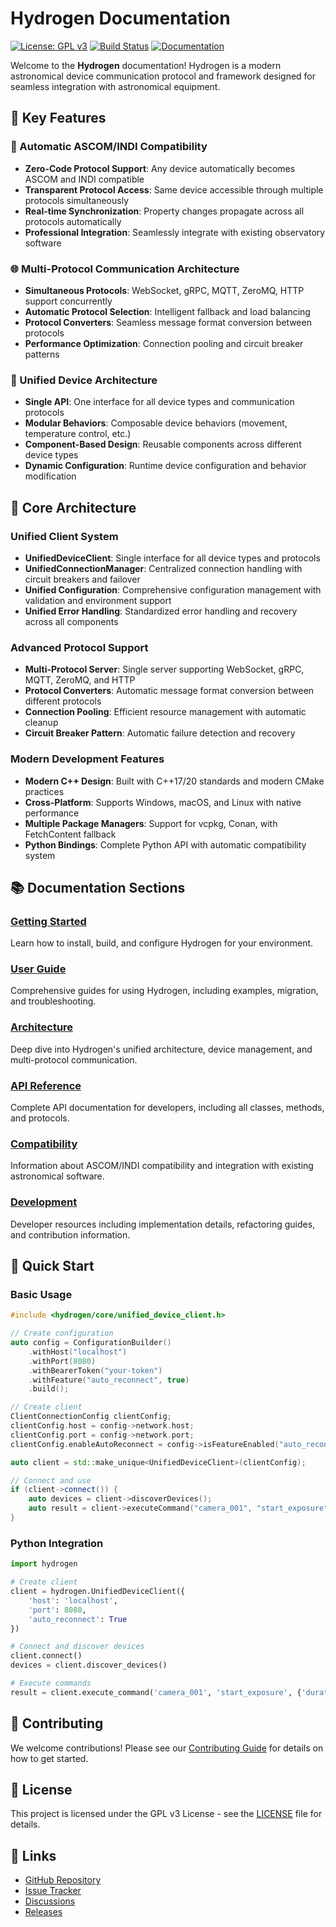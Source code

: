 # Hydrogen Documentation

[![License: GPL v3](https://img.shields.io/badge/License-GPLv3-blue.svg)](https://www.gnu.org/licenses/gpl-3.0)
[![Build Status](https://github.com/hydrogen-project/hydrogen/workflows/CI/badge.svg)](https://github.com/hydrogen-project/hydrogen/actions)
[![Documentation](https://img.shields.io/badge/docs-hydrogen--project.github.io-blue)](https://hydrogen-project.github.io/hydrogen)

Welcome to the **Hydrogen** documentation! Hydrogen is a modern astronomical device communication protocol and framework designed for seamless integration with astronomical equipment.

## 🚀 Key Features

### 🔄 Automatic ASCOM/INDI Compatibility

- **Zero-Code Protocol Support**: Any device automatically becomes ASCOM and INDI compatible
- **Transparent Protocol Access**: Same device accessible through multiple protocols simultaneously
- **Real-time Synchronization**: Property changes propagate across all protocols automatically
- **Professional Integration**: Seamlessly integrate with existing observatory software

### 🌐 Multi-Protocol Communication Architecture

- **Simultaneous Protocols**: WebSocket, gRPC, MQTT, ZeroMQ, HTTP support concurrently
- **Automatic Protocol Selection**: Intelligent fallback and load balancing
- **Protocol Converters**: Seamless message format conversion between protocols
- **Performance Optimization**: Connection pooling and circuit breaker patterns

### 🎯 Unified Device Architecture

- **Single API**: One interface for all device types and communication protocols
- **Modular Behaviors**: Composable device behaviors (movement, temperature control, etc.)
- **Component-Based Design**: Reusable components across different device types
- **Dynamic Configuration**: Runtime device configuration and behavior modification

## 🌟 Core Architecture

### Unified Client System

- **UnifiedDeviceClient**: Single interface for all device types and protocols
- **UnifiedConnectionManager**: Centralized connection handling with circuit breakers and failover
- **Unified Configuration**: Comprehensive configuration management with validation and environment support
- **Unified Error Handling**: Standardized error handling and recovery across all components

### Advanced Protocol Support

- **Multi-Protocol Server**: Single server supporting WebSocket, gRPC, MQTT, ZeroMQ, and HTTP
- **Protocol Converters**: Automatic message format conversion between different protocols
- **Connection Pooling**: Efficient resource management with automatic cleanup
- **Circuit Breaker Pattern**: Automatic failure detection and recovery

### Modern Development Features

- **Modern C++ Design**: Built with C++17/20 standards and modern CMake practices
- **Cross-Platform**: Supports Windows, macOS, and Linux with native performance
- **Multiple Package Managers**: Support for vcpkg, Conan, with FetchContent fallback
- **Python Bindings**: Complete Python API with automatic compatibility system

## 📚 Documentation Sections

### [Getting Started](getting-started/build-system.md)
Learn how to install, build, and configure Hydrogen for your environment.

### [User Guide](user-guide/examples-guide.md)
Comprehensive guides for using Hydrogen, including examples, migration, and troubleshooting.

### [Architecture](architecture/unified-architecture.md)
Deep dive into Hydrogen's unified architecture, device management, and multi-protocol communication.

### [API Reference](reference/api-reference.md)
Complete API documentation for developers, including all classes, methods, and protocols.

### [Compatibility](compatibility/automatic-compatibility-guide.md)
Information about ASCOM/INDI compatibility and integration with existing astronomical software.

### [Development](development/implementation-summary.md)
Developer resources including implementation details, refactoring guides, and contribution information.

## 🚀 Quick Start

### Basic Usage

```cpp
#include <hydrogen/core/unified_device_client.h>

// Create configuration
auto config = ConfigurationBuilder()
    .withHost("localhost")
    .withPort(8080)
    .withBearerToken("your-token")
    .withFeature("auto_reconnect", true)
    .build();

// Create client
ClientConnectionConfig clientConfig;
clientConfig.host = config->network.host;
clientConfig.port = config->network.port;
clientConfig.enableAutoReconnect = config->isFeatureEnabled("auto_reconnect");

auto client = std::make_unique<UnifiedDeviceClient>(clientConfig);

// Connect and use
if (client->connect()) {
    auto devices = client->discoverDevices();
    auto result = client->executeCommand("camera_001", "start_exposure", {{"duration", 5.0}});
}
```

### Python Integration

```python
import hydrogen

# Create client
client = hydrogen.UnifiedDeviceClient({
    'host': 'localhost',
    'port': 8080,
    'auto_reconnect': True
})

# Connect and discover devices
client.connect()
devices = client.discover_devices()

# Execute commands
result = client.execute_command('camera_001', 'start_exposure', {'duration': 5.0})
```

## 🤝 Contributing

We welcome contributions! Please see our [Contributing Guide](https://github.com/ElementAstro/hydrogen/blob/master/CONTRIBUTING.md) for details on how to get started.

## 📄 License

This project is licensed under the GPL v3 License - see the [LICENSE](https://github.com/ElementAstro/hydrogen/blob/master/LICENSE) file for details.

## 🔗 Links

- [GitHub Repository](https://github.com/ElementAstro/hydrogen)
- [Issue Tracker](https://github.com/ElementAstro/hydrogen/issues)
- [Discussions](https://github.com/ElementAstro/hydrogen/discussions)
- [Releases](https://github.com/ElementAstro/hydrogen/releases)
